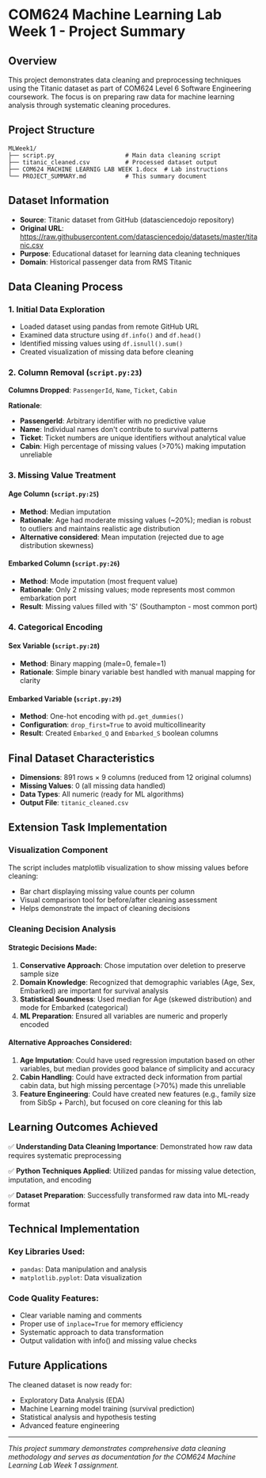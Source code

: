 # COM624 Machine Learning Lab Week 1 - Project Summary

## Overview
This project demonstrates data cleaning and preprocessing techniques using the Titanic dataset as part of COM624 Level 6 Software Engineering coursework. The focus is on preparing raw data for machine learning analysis through systematic cleaning procedures.

## Project Structure
```
MLWeek1/
├── script.py                    # Main data cleaning script
├── titanic_cleaned.csv          # Processed dataset output
├── COM624 MACHINE LEARNIG LAB WEEK 1.docx  # Lab instructions
└── PROJECT_SUMMARY.md           # This summary document
```

## Dataset Information
- **Source**: Titanic dataset from GitHub (datasciencedojo repository)
- **Original URL**: https://raw.githubusercontent.com/datasciencedojo/datasets/master/titanic.csv
- **Purpose**: Educational dataset for learning data cleaning techniques
- **Domain**: Historical passenger data from RMS Titanic

## Data Cleaning Process

### 1. Initial Data Exploration
- Loaded dataset using pandas from remote GitHub URL
- Examined data structure using `df.info()` and `df.head()`
- Identified missing values using `df.isnull().sum()`
- Created visualization of missing data before cleaning

### 2. Column Removal (`script.py:23`)
**Columns Dropped**: `PassengerId`, `Name`, `Ticket`, `Cabin`

**Rationale**:
- **PassengerId**: Arbitrary identifier with no predictive value
- **Name**: Individual names don't contribute to survival patterns
- **Ticket**: Ticket numbers are unique identifiers without analytical value
- **Cabin**: High percentage of missing values (>70%) making imputation unreliable

### 3. Missing Value Treatment

#### Age Column (`script.py:25`)
- **Method**: Median imputation
- **Rationale**: Age had moderate missing values (~20%); median is robust to outliers and maintains realistic age distribution
- **Alternative considered**: Mean imputation (rejected due to age distribution skewness)

#### Embarked Column (`script.py:26`)
- **Method**: Mode imputation (most frequent value)
- **Rationale**: Only 2 missing values; mode represents most common embarkation port
- **Result**: Missing values filled with 'S' (Southampton - most common port)

### 4. Categorical Encoding

#### Sex Variable (`script.py:28`)
- **Method**: Binary mapping (male=0, female=1)
- **Rationale**: Simple binary variable best handled with manual mapping for clarity

#### Embarked Variable (`script.py:29`)
- **Method**: One-hot encoding with `pd.get_dummies()`
- **Configuration**: `drop_first=True` to avoid multicollinearity
- **Result**: Created `Embarked_Q` and `Embarked_S` boolean columns

## Final Dataset Characteristics
- **Dimensions**: 891 rows × 9 columns (reduced from 12 original columns)
- **Missing Values**: 0 (all missing data handled)
- **Data Types**: All numeric (ready for ML algorithms)
- **Output File**: `titanic_cleaned.csv`

## Extension Task Implementation

### Visualization Component
The script includes matplotlib visualization to show missing values before cleaning:
- Bar chart displaying missing value counts per column
- Visual comparison tool for before/after cleaning assessment
- Helps demonstrate the impact of cleaning decisions

### Cleaning Decision Analysis

#### Strategic Decisions Made:

1. **Conservative Approach**: Chose imputation over deletion to preserve sample size
2. **Domain Knowledge**: Recognized that demographic variables (Age, Sex, Embarked) are important for survival analysis
3. **Statistical Soundness**: Used median for Age (skewed distribution) and mode for Embarked (categorical)
4. **ML Preparation**: Ensured all variables are numeric and properly encoded

#### Alternative Approaches Considered:

1. **Age Imputation**: Could have used regression imputation based on other variables, but median provides good balance of simplicity and accuracy
2. **Cabin Handling**: Could have extracted deck information from partial cabin data, but high missing percentage (>70%) made this unreliable
3. **Feature Engineering**: Could have created new features (e.g., family size from SibSp + Parch), but focused on core cleaning for this lab

## Learning Outcomes Achieved

✅ **Understanding Data Cleaning Importance**: Demonstrated how raw data requires systematic preprocessing

✅ **Python Techniques Applied**: Utilized pandas for missing value detection, imputation, and encoding

✅ **Dataset Preparation**: Successfully transformed raw data into ML-ready format

## Technical Implementation

### Key Libraries Used:
- `pandas`: Data manipulation and analysis
- `matplotlib.pyplot`: Data visualization

### Code Quality Features:
- Clear variable naming and comments
- Proper use of `inplace=True` for memory efficiency
- Systematic approach to data transformation
- Output validation with info() and missing value checks

## Future Applications
The cleaned dataset is now ready for:
- Exploratory Data Analysis (EDA)
- Machine Learning model training (survival prediction)
- Statistical analysis and hypothesis testing
- Advanced feature engineering

---
*This project summary demonstrates comprehensive data cleaning methodology and serves as documentation for the COM624 Machine Learning Lab Week 1 assignment.*

